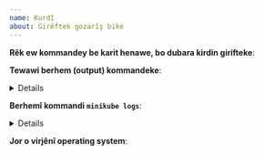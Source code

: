 ```yaml
---
name: Kurdî
about: Girêftek gozarîş bike
---
```

<!-- Tikaye lem qalîbe bo dorust kirdinî gozarîş kelk wer bigre, ta ewendey detwani zanyari zortirman pê bide. bo xêratirîn willam. gelêk sipas! -->

**Rêk ew kommandey be karit henawe, bo dubara kirdin girifteke**:

**Tewawi berhem (output) kommandeke**:<details>


</details>

**Berhemî kommandi `minikube logs`**: <details>


</details>

**Jor o virjênî operating system**:
